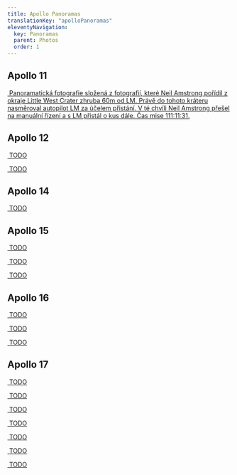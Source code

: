 ```yaml
---
title: Apollo Panoramas
translationKey: "apolloPanoramas"
eleventyNavigation:
  key: Panoramas
  parent: Photos
  order: 1
---
```

<div class="pswp-gallery" id="my-gallery">

<h2>Apollo 11</h2>
  <a href="/assets/img/apollo/panoramas/A11JSC2008e040725.jpg" 
    data-pswp-width="6144" 
    data-pswp-height="1753" 
    target="_blank">
    <img src="/assets/img/apollo/panoramas/thumbnails/A11JSC2008e040725.jpg" alt="" />
    <span class="pswp-caption-content">Panoramatická fotografie složená z fotografií, které Neil Amstrong pořídil z okraje Little West Crater zhruba 60m od LM. Právě do tohoto kráteru nasměroval autopilot LM za účelem přistání. V té chvíli Neil Amstrong přešel na manuální řízení a s LM přistál o kus dále. Čas mise 111:11:31.</span>
  </a>

<h2>Apollo 12</h2>
  <a href="/assets/img/apollo/panoramas/A12jsc2007e045376.jpg" 
    data-pswp-width="3272" 
    data-pswp-height="1066" 
    target="_blank">
    <img src="/assets/img/apollo/panoramas/thumbnails/A12jsc2007e045376.jpg" alt="" />
    <span class="pswp-caption-content">TODO</span>
  </a>

  <a href="/assets/img/apollo/panoramas/A12JSC2011e118358.jpg" 
    data-pswp-width="6144" 
    data-pswp-height="2013" 
    target="_blank">
    <img src="/assets/img/apollo/panoramas/thumbnails/A12JSC2011e118358.jpg" alt="" />
    <span class="pswp-caption-content">TODO</span>
  </a>

  <h2>Apollo 14</h2>
  <a href="/assets/img/apollo/panoramas/A14jsc2007e045377.jpg" 
    data-pswp-width="3231" 
    data-pswp-height="1073" 
    target="_blank">
    <img src="/assets/img/apollo/panoramas/thumbnails/A14jsc2007e045377.jpg" alt="" />
    <span class="pswp-caption-content">TODO</span>
  </a>

  <h2>Apollo 15</h2>
  <a href="/assets/img/apollo/panoramas/A15jsc2007e045378.jpg" 
    data-pswp-width="3485" 
    data-pswp-height="1073" 
    target="_blank">
    <img src="/assets/img/apollo/panoramas/thumbnails/A15jsc2007e045378.jpg" alt="" />
    <span class="pswp-caption-content">TODO</span>
  </a>

  <a href="/assets/img/apollo/panoramas/A15jsc2007e045379.jpg" 
    data-pswp-width="3766" 
    data-pswp-height="1180" 
    target="_blank">
    <img src="/assets/img/apollo/panoramas/thumbnails/A15jsc2007e045379.jpg" alt="" />
    <span class="pswp-caption-content">TODO</span>
  </a>

  <a href="/assets/img/apollo/panoramas/A15JSC2011e118360.jpg" 
    data-pswp-width="6144" 
    data-pswp-height="2392" 
    target="_blank">
    <img src="/assets/img/apollo/panoramas/thumbnails/A15JSC2011e118360.jpg" alt="" />
    <span class="pswp-caption-content">TODO</span>
  </a>
  
  <h2>Apollo 16</h2>
  <a href="/assets/img/apollo/panoramas/A16JSC2007e045381.jpg" 
    data-pswp-width="3168" 
    data-pswp-height="932" 
    target="_blank">
    <img src="/assets/img/apollo/panoramas/thumbnails/A16JSC2007e045381.jpg" alt="" />
    <span class="pswp-caption-content">TODO</span>
  </a>

  <a href="/assets/img/apollo/panoramas/A16jsc2007e045382.jpg" 
    data-pswp-width="2048" 
    data-pswp-height="877" 
    target="_blank">
    <img src="/assets/img/apollo/panoramas/thumbnails/A16jsc2007e045382.jpg" alt="" />
    <span class="pswp-caption-content">TODO</span>
  </a>

  <a href="/assets/img/apollo/panoramas/A16jsc2011e118363.jpg" 
    data-pswp-width="6144" 
    data-pswp-height="2076" 
    target="_blank">
    <img src="/assets/img/apollo/panoramas/thumbnails/A16jsc2011e118363.jpg" alt="" />
    <span class="pswp-caption-content">TODO</span>
  </a>

  <h2>Apollo 17</h2>
  <a href="/assets/img/apollo/panoramas/A17jsc2004e20304.jpg" 
    data-pswp-width="3001" 
    data-pswp-height="1057" 
    target="_blank">
    <img src="/assets/img/apollo/panoramas/thumbnails/A17jsc2004e20304.jpg" alt="" />
    <span class="pswp-caption-content">TODO</span>
  </a>

  <a href="/assets/img/apollo/panoramas/A17JSC2004e52772.jpg" 
    data-pswp-width="3026" 
    data-pswp-height="915" 
    target="_blank">
    <img src="/assets/img/apollo/panoramas/thumbnails/A17JSC2004e52772.jpg" alt="" />
    <span class="pswp-caption-content">TODO</span>
  </a>

  <a href="/assets/img/apollo/panoramas/A17jsc2004e52773.jpg" 
    data-pswp-width="2472" 
    data-pswp-height="885" 
    target="_blank">
    <img src="/assets/img/apollo/panoramas/thumbnails/A17jsc2004e52773.jpg" alt="" />
    <span class="pswp-caption-content">TODO</span>
  </a>

  <a href="/assets/img/apollo/panoramas/A17jsc2004e52775.jpg" 
    data-pswp-width="3223" 
    data-pswp-height="1619" 
    target="_blank">
    <img src="/assets/img/apollo/panoramas/thumbnails/A17jsc2004e52775.jpg" alt="" />
    <span class="pswp-caption-content">TODO</span>
  </a>

  <a href="/assets/img/apollo/panoramas/A17jsc2004e52779.jpg" 
    data-pswp-width="3289" 
    data-pswp-height="1191" 
    target="_blank">
    <img src="/assets/img/apollo/panoramas/thumbnails/A17jsc2004e52779.jpg" alt="" />
    <span class="pswp-caption-content">TODO</span>
  </a>

  <a href="/assets/img/apollo/panoramas/A17jsc2007e045384.jpg" 
    data-pswp-width="3019" 
    data-pswp-height="1086" 
    target="_blank">
    <img src="/assets/img/apollo/panoramas/thumbnails/A17jsc2007e045384.jpg" alt="" />
    <span class="pswp-caption-content">TODO</span>
  </a>

  <a href="/assets/img/apollo/panoramas/A17jsc2007e045387.jpg" 
    data-pswp-width="3406" 
    data-pswp-height="1375" 
    target="_blank">
    <img src="/assets/img/apollo/panoramas/thumbnails/A17jsc2007e045387.jpg" alt="" />
    <span class="pswp-caption-content">TODO</span>
  </a>

</div>